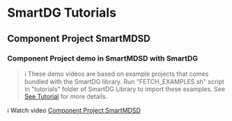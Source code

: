 # SmartDG Tutorials
## Component Project SmartMDSD

### Component Project demo in SmartMDSD with SmartDG

> :information_source: These demo videos are based on example projects that comes bundled with the SmartDG library. Run "FETCH_EXAMPLES.sh" script in "tutorials" folder of SmartDG Library to import these examples. See [See Tutorial](../01_02_Installing_SmartDG_Library/README.md) for more details.

:information_source: Watch video [Component Project SmartMDSD](Component_Project_SmartMDSD_A.mp4)


